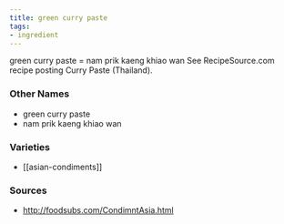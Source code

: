 ```yaml
---
title: green curry paste
tags:
- ingredient
---
```

green curry paste = nam prik kaeng khiao wan See RecipeSource.com recipe posting Curry Paste (Thailand).

### Other Names

* green curry paste
* nam prik kaeng khiao wan

### Varieties

* [[asian-condiments]]

### Sources
* http://foodsubs.com/CondimntAsia.html
